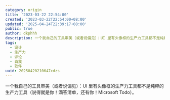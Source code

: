 ```yaml
---
category: origin
title: '2023-03-22 22:54:00'
created: '2023-03-22T22:54:00+08:00'
updated: '2025-04-24T22:39:17+08:00'
public: true
author: dkphhh
description: 一个我自己的工具审美（或者说偏见）：UI 里有头像框的生产力工具都不是纯粹的生产力工具（说得就是你！滴答清单，还有你……
tags:
  - 设计
  - 生产力
  - 评论
  - 自我
  - 软件
uuid: 20250420210647cdzs
---
```


一个我自己的工具审美（或者说偏见）：UI 里有头像框的生产力工具都不是纯粹的生产力工具（说得就是你！滴答清单，还有你！Microsoft Todo）。

